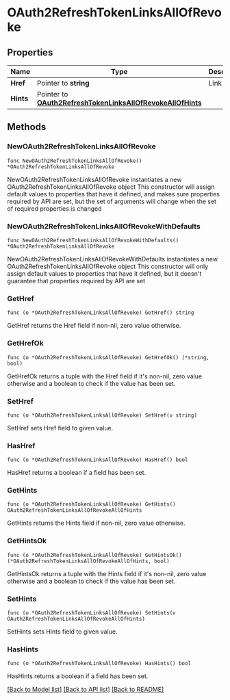 # OAuth2RefreshTokenLinksAllOfRevoke

## Properties

Name | Type | Description | Notes
------------ | ------------- | ------------- | -------------
**Href** | Pointer to **string** | Link URI | [optional] 
**Hints** | Pointer to [**OAuth2RefreshTokenLinksAllOfRevokeAllOfHints**](OAuth2RefreshTokenLinksAllOfRevokeAllOfHints.md) |  | [optional] 

## Methods

### NewOAuth2RefreshTokenLinksAllOfRevoke

`func NewOAuth2RefreshTokenLinksAllOfRevoke() *OAuth2RefreshTokenLinksAllOfRevoke`

NewOAuth2RefreshTokenLinksAllOfRevoke instantiates a new OAuth2RefreshTokenLinksAllOfRevoke object
This constructor will assign default values to properties that have it defined,
and makes sure properties required by API are set, but the set of arguments
will change when the set of required properties is changed

### NewOAuth2RefreshTokenLinksAllOfRevokeWithDefaults

`func NewOAuth2RefreshTokenLinksAllOfRevokeWithDefaults() *OAuth2RefreshTokenLinksAllOfRevoke`

NewOAuth2RefreshTokenLinksAllOfRevokeWithDefaults instantiates a new OAuth2RefreshTokenLinksAllOfRevoke object
This constructor will only assign default values to properties that have it defined,
but it doesn't guarantee that properties required by API are set

### GetHref

`func (o *OAuth2RefreshTokenLinksAllOfRevoke) GetHref() string`

GetHref returns the Href field if non-nil, zero value otherwise.

### GetHrefOk

`func (o *OAuth2RefreshTokenLinksAllOfRevoke) GetHrefOk() (*string, bool)`

GetHrefOk returns a tuple with the Href field if it's non-nil, zero value otherwise
and a boolean to check if the value has been set.

### SetHref

`func (o *OAuth2RefreshTokenLinksAllOfRevoke) SetHref(v string)`

SetHref sets Href field to given value.

### HasHref

`func (o *OAuth2RefreshTokenLinksAllOfRevoke) HasHref() bool`

HasHref returns a boolean if a field has been set.

### GetHints

`func (o *OAuth2RefreshTokenLinksAllOfRevoke) GetHints() OAuth2RefreshTokenLinksAllOfRevokeAllOfHints`

GetHints returns the Hints field if non-nil, zero value otherwise.

### GetHintsOk

`func (o *OAuth2RefreshTokenLinksAllOfRevoke) GetHintsOk() (*OAuth2RefreshTokenLinksAllOfRevokeAllOfHints, bool)`

GetHintsOk returns a tuple with the Hints field if it's non-nil, zero value otherwise
and a boolean to check if the value has been set.

### SetHints

`func (o *OAuth2RefreshTokenLinksAllOfRevoke) SetHints(v OAuth2RefreshTokenLinksAllOfRevokeAllOfHints)`

SetHints sets Hints field to given value.

### HasHints

`func (o *OAuth2RefreshTokenLinksAllOfRevoke) HasHints() bool`

HasHints returns a boolean if a field has been set.


[[Back to Model list]](../README.md#documentation-for-models) [[Back to API list]](../README.md#documentation-for-api-endpoints) [[Back to README]](../README.md)


